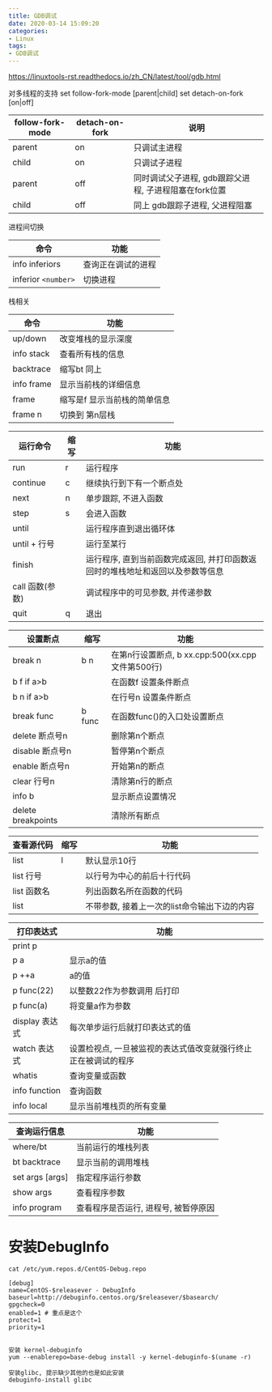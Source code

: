 ```yaml
---
title: GDB调试
date: 2020-03-14 15:09:20
categories: 
- Linux
tags:
- GDB调试
---
```


https://linuxtools-rst.readthedocs.io/zh_CN/latest/tool/gdb.html

对多线程的支持
set follow-fork-mode [parent|child]
set detach-on-fork [on|off]

| follow-fork-mode | detach-on-fork | 说明 |
| --- | --- | --- |
| parent | on | 只调试主进程 |
| child | on | 只调试子进程 |
| parent | off | 同时调试父子进程, gdb跟踪父进程, 子进程阻塞在fork位置 |
| child | off | 同上 gdb跟踪子进程, 父进程阻塞 |

进程间切换

| 命令 | 功能 |
| --- | --- |
| info inferiors | 查询正在调试的进程 |
| inferior `<number>` | 切换进程 |


栈相关

| 命令 | 功能 |
| --- | --- |
| up/down | 改变堆栈的显示深度 |
| info stack | 查看所有栈的信息|
| backtrace | 缩写bt 同上 |
| info frame |  显示当前栈的详细信息|
| frame | 缩写是f  显示当前栈的简单信息 |
| frame n | 切换到 第n层栈 |


| 运行命令 | 缩写 | 功能 |
| --- | --- | --- |
| run | r | 运行程序 |
| continue | c | 继续执行到下有一个断点处 |
| next | n | 单步跟踪, 不进入函数 |
| step | s | 会进入函数 |
| until | | 运行程序直到退出循环体 |
| until + 行号 | | 运行至某行 |
| finish | | 运行程序, 直到当前函数完成返回, 并打印函数返回时的堆栈地址和返回以及参数等信息 |
| call 函数(参数) | | 调试程序中的可见参数, 并传递参数 |
| quit | q | 退出 |

| 设置断点 | 缩写 | 功能 |
| --- | --- |--- |
| break n | b n | 在第n行设置断点, b xx.cpp:500(xx.cpp文件第500行) |
| b f if a>b | | 在函数f 设置条件断点 |
| b n if a>b | | 在行号n 设置条件断点 |
| break func | b func | 在函数func()的入口处设置断点 |
| delete 断点号n | | 删除第n个断点 |
| disable 断点号n | | 暂停第n个断点 |
| enable 断点号n | | 开始第n的断点 |
| clear 行号n | | 清除第n行的断点 |
| info b | | 显示断点设置情况 |
| delete breakpoints | | 清除所有断点 |

| 查看源代码 | 缩写 | 功能 |
| --- | --- | --- |
| list | l | 默认显示10行 |
| list 行号 | | 以行号为中心的前后十行代码 |
| list 函数名 | | 列出函数名所在函数的代码 |
| list | | 不带参数, 接着上一次的list命令输出下边的内容 |

| 打印表达式 | 功能 |
| --- | --- |
| print p | |
| p a | 显示a的值 |
| p ++a | a的值 |
| p func(22) | 以整数22作为参数调用 后打印 |
| p func(a) | 将变量a作为参数 |
| display 表达式 | 每次单步运行后就打印表达式的值 |
| watch 表达式 | 设置检视点, 一旦被监视的表达式值改变就强行终止正在被调试的程序 |
| whatis | 查询变量或函数 |
| info function | 查询函数 |
| info local | 显示当前堆栈页的所有变量 |


| 查询运行信息 | 功能 |
| --- | --- |
| where/bt | 当前运行的堆栈列表 |
| bt backtrace | 显示当前的调用堆栈 |
| set args [args]| 指定程序运行参数 |
| show args| 查看程序参数 |
| info program | 查看程序是否运行, 进程号, 被暂停原因 |


# 安装DebugInfo
```
cat /etc/yum.repos.d/CentOS-Debug.repo

[debug]
name=CentOS-$releasever - DebugInfo
baseurl=http://debuginfo.centos.org/$releasever/$basearch/
gpgcheck=0
enabled=1 # 重点是这个 
protect=1
priority=1


安装 kernel-debuginfo
yum --enablerepo=base-debug install -y kernel-debuginfo-$(uname -r)

安装glibc, 提示缺少其他的也是如此安装
debuginfo-install glibc
```